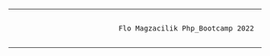 <hr>
<pre>                                  
                          Flo Magzacilik Php_Bootcamp 2022
                              </pre>
<hr>


